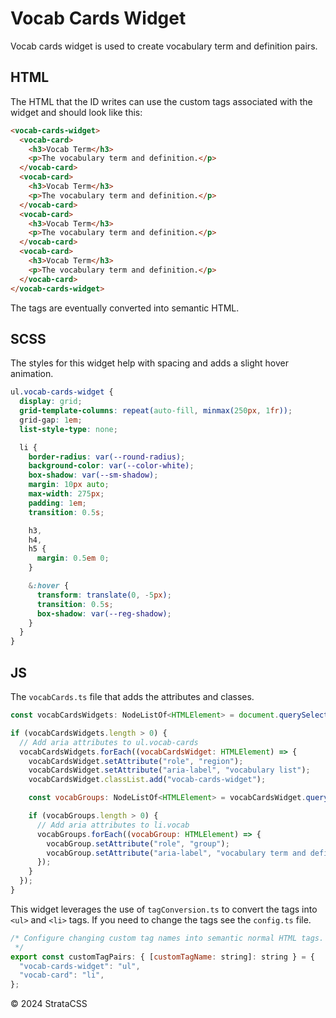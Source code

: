 # Vocab Cards Widget

Vocab cards widget is used to create vocabulary term and definition pairs.

## HTML

The HTML that the ID writes can use the custom tags associated with the widget and should look like this:

```html
<vocab-cards-widget>
  <vocab-card>
    <h3>Vocab Term</h3>
    <p>The vocabulary term and definition.</p>
  </vocab-card>
  <vocab-card>
    <h3>Vocab Term</h3>
    <p>The vocabulary term and definition.</p>
  </vocab-card>
  <vocab-card>
    <h3>Vocab Term</h3>
    <p>The vocabulary term and definition.</p>
  </vocab-card>
  <vocab-card>
    <h3>Vocab Term</h3>
    <p>The vocabulary term and definition.</p>
  </vocab-card>
</vocab-cards-widget>
```

The tags are eventually converted into semantic HTML.

## SCSS

The styles for this widget help with spacing and adds a slight hover animation.

```scss
ul.vocab-cards-widget {
  display: grid;
  grid-template-columns: repeat(auto-fill, minmax(250px, 1fr));
  grid-gap: 1em;
  list-style-type: none;

  li {
    border-radius: var(--round-radius);
    background-color: var(--color-white);
    box-shadow: var(--sm-shadow);
    margin: 10px auto;
    max-width: 275px;
    padding: 1em;
    transition: 0.5s;

    h3,
    h4,
    h5 {
      margin: 0.5em 0;
    }

    &:hover {
      transform: translate(0, -5px);
      transition: 0.5s;
      box-shadow: var(--reg-shadow);
    }
  }
}
```

## JS

The `vocabCards.ts` file that adds the attributes and classes.

```js
const vocabCardsWidgets: NodeListOf<HTMLElement> = document.querySelectorAll("vocab-cards-widget");

if (vocabCardsWidgets.length > 0) {
  // Add aria attributes to ul.vocab-cards
  vocabCardsWidgets.forEach((vocabCardsWidget: HTMLElement) => {
    vocabCardsWidget.setAttribute("role", "region");
    vocabCardsWidget.setAttribute("aria-label", "vocabulary list");
    vocabCardsWidget.classList.add("vocab-cards-widget");

    const vocabGroups: NodeListOf<HTMLElement> = vocabCardsWidget.querySelectorAll("li,vocab-card");

    if (vocabGroups.length > 0) {
      // Add aria attributes to li.vocab
      vocabGroups.forEach((vocabGroup: HTMLElement) => {
        vocabGroup.setAttribute("role", "group");
        vocabGroup.setAttribute("aria-label", "vocabulary term and definition");
      });
    }
  });
}
```

This widget leverages the use of `tagConversion.ts` to convert the tags into `<ul>` and `<li>` tags. If you need to change the tags see the `config.ts` file.

```js
/* Configure changing custom tag names into semantic normal HTML tags. key should be the custom tag you are targetting, and the value should be the standard HTML tag you want to replace it with.
 */
export const customTagPairs: { [customTagName: string]: string } = {
  "vocab-cards-widget": "ul",
  "vocab-card": "li",
};
```

  <div class="footer">
    <p>&copy; 2024 StrataCSS</p>
  </div>
